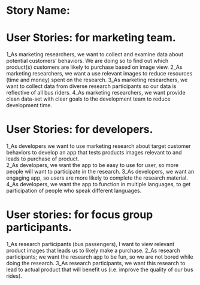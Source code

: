 
# Story Name:
# User Stories: for marketing team.
1_As marketing researchers, we want to collect and examine data about potential customers’ behaviors. We are doing so to find out which product(s) customers are likely to purchase based on image view.
2_As marketing researchers, we want a use relevant images to reduce resources (time and money) spent on the research.
3_As marketing researchers, we want to collect data from diverse research participants so our data is reflective of all bus riders.
4_As marketing researchers, we want provide clean data-set with clear goals to the development team to reduce development time.
# User Stories: for developers.
1_As developers we want to use marketing research about target customer behaviors to develop an app that tests products images relevant to and leads to purchase of product.  
2_As developers, we want the app to be easy to use for user, so more people will want to participate in the research.
3_As developers, we want an engaging app, so users are more likely to complete the research material.
4_As developers, we want the app to function in multiple languages, to get participation of people who speak different languages.

# User stories: for focus group participants.
1_As research participants (bus passengers), I want to view relevant product images that leads us to likely make a purchase.
2_As research participants; we want the research app to be fun, so we are not bored while doing the research.
3_As research participants, we want this research to lead to actual product that will benefit us (i.e. improve the quality of our bus rides).
